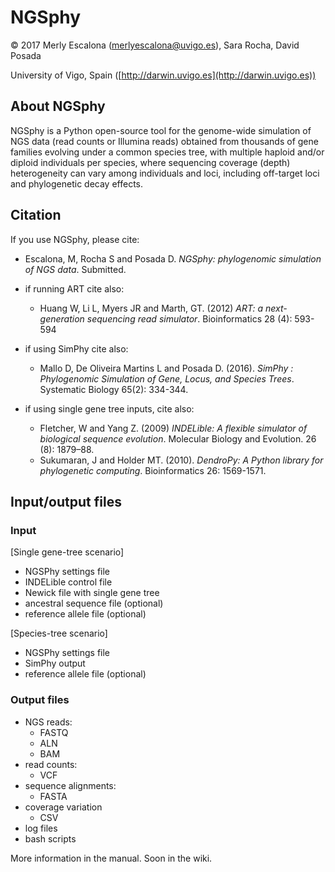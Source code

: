 # NGSphy

© 2017 Merly Escalona (<merlyescalona@uvigo.es>), Sara Rocha, David Posada

University of Vigo, Spain ([http://darwin.uvigo.es](http://darwin.uvigo.es))

## About NGSphy
NGSphy is a Python open-source tool for the genome-wide simulation of NGS data (read counts or Illumina reads) obtained from thousands of gene families evolving under a common species tree, with multiple haploid and/or diploid individuals per species, where sequencing coverage (depth) heterogeneity can vary among individuals and loci, including off-target loci and phylogenetic decay effects.

## Citation

If you use NGSphy, please cite:

- Escalona, M, Rocha S and Posada D. *NGSphy: phylogenomic simulation of NGS data*. Submitted.

- if running ART cite also:
    - Huang W, Li L, Myers JR and Marth, GT. (2012) *ART: a next-generation sequencing read simulator*. Bioinformatics  28 (4): 593-594

- if using SimPhy cite also:
    - Mallo D, De Oliveira Martins L and Posada D. (2016). *SimPhy : Phylogenomic Simulation of Gene, Locus, and Species Trees*. Systematic Biology 65(2): 334-344.

- if using single gene tree inputs, cite also:
    - Fletcher, W and Yang Z. (2009) *INDELible: A flexible simulator of biological sequence evolution*. Molecular Biology and Evolution. 26 (8): 1879–88.
    - Sukumaran, J and Holder MT. (2010). *DendroPy: A Python library for phylogenetic computing*. Bioinformatics 26: 1569-1571.

## Input/output files

### Input

[Single gene-tree scenario]

- NGSPhy settings file
- INDELible control file
- Newick file with single gene tree
- ancestral sequence file (optional)
- reference allele file (optional)

[Species-tree scenario]

- NGSPhy settings file
- SimPhy output
- reference allele file (optional)

### Output files
- NGS reads:
    - FASTQ
    - ALN
    - BAM
- read counts:
    - VCF
- sequence alignments:
    - FASTA
- coverage variation
    - CSV
- log files
- bash scripts

More information in the manual. Soon in the wiki.
